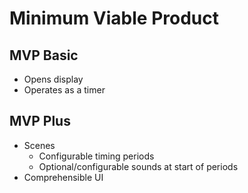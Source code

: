# Minimum Viable Product

## MVP Basic

* Opens display
* Operates as a timer

## MVP Plus

* Scenes
  * Configurable timing periods
  * Optional/configurable sounds at start of periods
* Comprehensible UI
